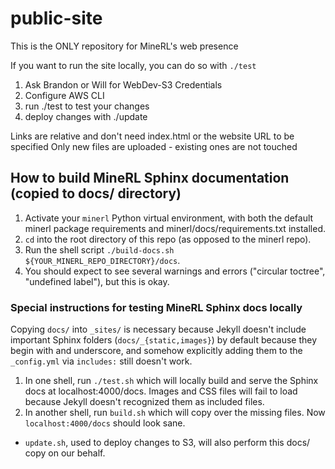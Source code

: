 # public-site
This is the ONLY repository for MineRL's web presence

If you want to run the site locally, you can do so with `./test` 

1) Ask Brandon or Will for WebDev-S3 Credentials
2) Configure AWS CLI
3) run ./test to test your changes
4) deploy changes with ./update

Links are relative and don't need index.html or the website URL to be specified
Only new files are uploaded - existing ones are not touched


## How to build MineRL Sphinx documentation (copied to docs/ directory)
1. Activate your `minerl` Python virtual environment, with both the default minerl package requirements and minerl/docs/requirements.txt installed.
1. `cd` into the root directory of this repo (as opposed to the minerl repo).
1. Run the shell script `./build-docs.sh ${YOUR_MINERL_REPO_DIRECTORY}/docs`.
1. You should expect to see several warnings and errors ("circular toctree", "undefined label"), but this is okay.

### Special instructions for testing MineRL Sphinx docs locally
Copying `docs/` into `_sites/` is necessary
because Jekyll doesn't include important
Sphinx folders (`docs/_{static,images}`) by default
because they begin with and underscore, and somehow explicitly
adding them to the `_config.yml` via `includes:` still doesn't work.

1. In one shell, run `./test.sh` which will locally build and
serve the Sphinx docs at localhost:4000/docs. Images and CSS files
will fail to load because Jekyll doesn't recognized them as included
files.
1. In another shell, run `build.sh` which will copy over the missing files. Now `localhost:4000/docs` should look sane.

* `update.sh`, used to deploy changes to S3, will also perform this docs/ copy on our behalf.
